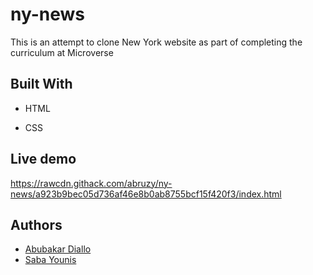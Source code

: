 # ny-news

This is an attempt to clone New York website as part of completing the curriculum at Microverse

## Built With

- HTML

- CSS

## Live demo

https://rawcdn.githack.com/abruzy/ny-news/a923b9bec05d736af46e8b0ab8755bcf15f420f3/index.html

## Authors
- [Abubakar Diallo](https://github.com/abruzy)
- [Saba Younis](https://github.com/sabayounis)
